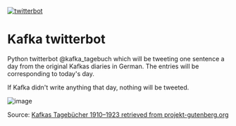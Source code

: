 [![twitterbot](https://github.com/hhnnhh/twitterbot/actions/workflows/twitterbot.yml/badge.svg)](https://github.com/hhnnhh/twitterbot/actions/workflows/twitterbot.yml)

# Kafka twitterbot

Python twitterbot @kafka_tagebuch which will be tweeting one sentence a day from the original Kafkas diaries in German. The entries will be corresponding to today's day.

If Kafka didn't write anything that day, nothing will be tweeted. 


![image](https://user-images.githubusercontent.com/32333241/179227177-c6da8a43-b07e-4991-b0e2-81087446a5f0.png)

Source: [Kafkas Tagebücher 1910–1923 retrieved from projekt-gutenberg.org](https://www.projekt-gutenberg.org/kafka/tagebuch/tagebuch.html)

